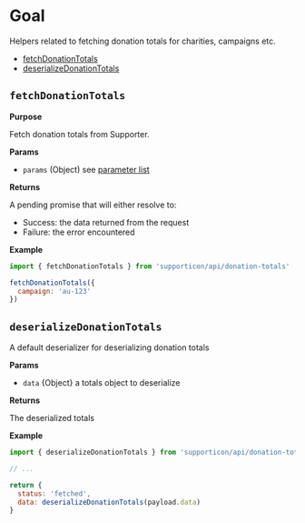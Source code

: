 # Goal

Helpers related to fetching donation totals for charities, campaigns etc.

- [fetchDonationTotals](#fetchdonationtotals)
- [deserializeDonationTotals](#deserializedonationtotals)


## `fetchDonationTotals`

**Purpose**

Fetch donation totals from Supporter.

**Params**

- `params` (Object) see [parameter list](../readme.md#availableparameters)

**Returns**

A pending promise that will either resolve to:

- Success: the data returned from the request
- Failure: the error encountered

**Example**

```javascript
import { fetchDonationTotals } from 'supporticon/api/donation-totals'

fetchDonationTotals({
  campaign: 'au-123'
})
```

## `deserializeDonationTotals`

A default deserializer for deserializing donation totals

**Params**

- `data` {Object} a totals object to deserialize

**Returns**

The deserialized totals

**Example**

```javascript
import { deserializeDonationTotals } from 'supporticon/api/donation-totals'

// ...

return {
  status: 'fetched',
  data: deserializeDonationTotals(payload.data)
}
```
